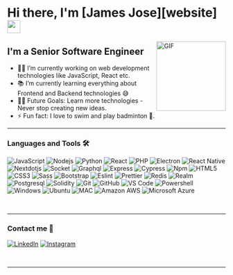 # Hi there, I'm [James Jose][website] <img width="30px" src="https://media.tenor.com/images/3b388fe03da271d2674faf85eb7c3fcd/tenor.gif" />

<img align="right" alt="GIF" height="160px" src="https://media.giphy.com/media/du3J3cXyzhj75IOgvA/giphy.gif" />

## I'm a Senior Software Engineer 

- 👨‍💻 I’m currently working on web development technologies like JavaScript, React etc.
- 📚 I’m currently learning everything about Frontend and Backend technologies 😅
- 💪🏼 Future Goals: Learn more technologies - Never stop creating new ideas.
- ⚡ Fun fact: I love to swim and play badminton 🎱.

---


### Languages and Tools 🛠 

![JavaScript](https://img.shields.io/badge/-JavaScript-%23F7DF1C?style=flat-square&logo=javascript&logoColor=000000&labelColor=%23F7DF1C&color=%23FFCE5A)
![Nodejs](https://img.shields.io/badge/-Nodejs-339933?style=flat-square&logo=Node.js&logoColor=ffffff)
![Python](http://img.shields.io/badge/-Python-3776AB?style=flat-square&logo=python&logoColor=ffffff)
![React](https://img.shields.io/badge/-React-61DAFB?style=flat-square&logo=react&logoColor=ffffff)
![PHP](https://img.shields.io/badge/PHP-777BB4?style=flat-square&logo=php&logoColor=white)
![Electron](https://img.shields.io/badge/Electron-2B2E3A?style=flat-square&logo=electron&logoColor=9FEAF9)
![React Native](https://img.shields.io/badge/React_Native-20232A?style=flat-square&logo=react&logoColor=61DAFB)
![Nextdotjs](https://img.shields.io/badge/next.js-000000?style=flat-square&logo=nextdotjs&logoColor=white)
![Socket](https://img.shields.io/badge/Socket.io-010101?&style=flat-square&logo=Socket.io&logoColor=white)
![Graphql](https://img.shields.io/badge/GraphQl-E10098?style=flat-square&logo=graphql&logoColor=white)
![Express](https://img.shields.io/badge/Express.js-000000?style=flat-square&logo=express&logoColor=white)
![Cypress](https://img.shields.io/badge/Cypress-17202C?style=flat-square&logo=cypress&logoColor=white)
![Npm](https://img.shields.io/badge/-npm-CB3837?style=flat-square&logo=npm)
![HTML5](https://img.shields.io/badge/-HTML5-%23E44D27?style=flat-square&logo=html5&logoColor=ffffff)
![CSS3](https://img.shields.io/badge/-CSS3-%231572B6?style=flat-square&logo=css3)
![Sass](https://img.shields.io/badge/-Sass-%23CC6699?style=flat-square&logo=sass&logoColor=ffffff)
![Bootstrap](https://img.shields.io/badge/-Bootstrap-563D7C?style=flat-square&logo=Bootstrap)
![Eslint](https://img.shields.io/badge/eslint-3A33D1?style=flat-square&logo=eslint&logoColor=white)
![Prettier](https://img.shields.io/badge/prettier-1A2C34?style=flat-square&logo=prettier&logoColor=F7BA3E)
![Redis](https://img.shields.io/badge/redis-%23DD0031.svg?&style=flat-square&logo=redis&logoColor=white)
![Realm](https://img.shields.io/badge/Realm-39477F?style=flat-square&logo=realm&logoColor=white)
![Postgresql](https://img.shields.io/badge/PostgreSQL-316192?style=flat-square&logo=postgresql&logoColor=white)
![Solidity](https://img.shields.io/badge/Solidity-e6e6e6?style=flat-square&logo=solidity&logoColor=black)
![Git](https://img.shields.io/badge/-Git-%23F05032?style=flat-square&logo=git&logoColor=%23ffffff)
![GitHub](https://img.shields.io/badge/-GitHub-181717?style=flat-square&logo=github)
![VS Code](http://img.shields.io/badge/-VS%20Code-007ACC?style=flat-square&logo=visual-studio-code&logoColor=ffffff)
![Powershell](http://img.shields.io/badge/-Powershell-5391FE?style=flat-square&logo=powershell&logoColor=ffffff)
![Windows](http://img.shields.io/badge/-Windows-0078D6?style=flat-square&logo=windows&logoColor=ffffff)
![Ubuntu](https://img.shields.io/badge/Ubuntu-E95420?style=flat-square&logo=ubuntu&logoColor=white)
![MAC](https://img.shields.io/badge/mac%20os-000000?style=flat-square&logo=apple&logoColor=white)
![Amazon AWS](https://img.shields.io/badge/Amazon_AWS-FF9900?style=flat-square&logo=amazonaws&logoColor=white)
![Microsoft Azure](https://img.shields.io/badge/microsoft%20azure-0089D6?style=flat-square&logo=microsoft-azure&logoColor=white)

<br/>

---

### Contact me 📝

<a href="https://www.linkedin.com/in/iamjamesjose/" target="_blank"><img src="https://img.shields.io/badge/LinkedIn-%230077B5.svg?&style=flat-square&logo=linkedin&logoColor=white" alt="LinkedIn"></a>
<a href="https://www.instagram.com/iamjamesjose/" target="_blank"><img src="https://img.shields.io/badge/Instagram-%23E4405F.svg?&style=flat-square&logo=instagram&logoColor=white" alt="Instagram"></a>

<br />

---
